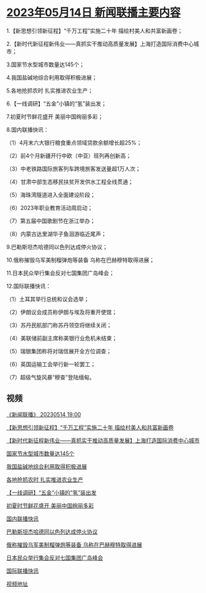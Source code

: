 # [2023年05月14日 新闻联播主要内容](https://tv.cctv.com/lm/xwlb/day/20230514.shtml)

1.【新思想引领新征程】“千万工程”实施二十年 描绘村美人和共富新画卷；

2.【新时代新征程新伟业——真抓实干推动高质量发展】上海打造国际消费中心城市；

3.国家节水型城市数量达145个；

4.我国盐碱地综合利用取得积极进展；

5.各地抢抓农时 扎实推进农业生产；

6.【一线调研】“五金”小镇的“氢”装出发；

7.初夏时节鲜花盛开 美丽中国绚丽多彩；

8.国内联播快讯：

（1）4月末六大银行粮食重点领域贷款余额增长超25%；

（2）前4个月新疆开行中欧（中亚）班列再创新高；

（3）中老铁路国际旅客列车跨境旅客发送量超1万人次；

（4）甘肃中部生态移民扶贫开发供水工程全线贯通；

（5）海珠湾隧道进入全面建设阶段；

（6）2023年职业教育活动周启动；

（7）第五届中国歌剧节在浙江举办；

（8）内蒙古达里湖华子鱼洄游临近尾声；

9.巴勒斯坦杰哈德同以色列达成停火协议；

10.俄称摧毁乌军美制榴弹炮等装备 乌称在巴赫穆特取得进展；

11.日本民众举行集会反对七国集团广岛峰会；

12.国际联播快讯：

（1）土耳其举行总统和议会选举；

（2）伊朗议会成员称伊朗与埃及将重开使馆；

（3）苏丹民航部门称苏丹领空将继续关闭；

（4）美联储前副主席称美银行业危机未结束；

（5）瑞银集团称将对瑞信展开全方位调查；

（6）英国运输工会举行新一轮罢工；

（7）超级气旋风暴“穆查”登陆缅甸。

## 视频

[《新闻联播》 20230514 19:00](https://tv.cctv.com/2023/05/14/VIDEBENOljyO8U6yIXmekg4s230514.shtml)

[【新思想引领新征程】“千万工程”实施二十年 描绘村美人和共富新画卷](https://tv.cctv.com/2023/05/14/VIDEnKuErAMMjt6TkXdzQGPM230514.shtml)

[【新时代新征程新伟业——真抓实干推动高质量发展】上海打造国际消费中心城市](https://tv.cctv.com/2023/05/14/VIDE9EQ2IV0dPUHqifNsq6Ox230514.shtml)

[国家节水型城市数量达145个](https://tv.cctv.com/2023/05/14/VIDEu13MjdtNPfoz3BhsaD0c230514.shtml)

[我国盐碱地综合利用取得积极进展](https://tv.cctv.com/2023/05/14/VIDEkD135D9Mnx6SL40jXXH3230514.shtml)

[各地抢抓农时 扎实推进农业生产](https://tv.cctv.com/2023/05/14/VIDEKUZDkjUwDr0A4N7CKE7Q230514.shtml)

[【一线调研】“五金”小镇的“氢”装出发](https://tv.cctv.com/2023/05/14/VIDE2EV3Rhhn4FLP7nKLS9AM230514.shtml)

[初夏时节鲜花盛开 美丽中国绚丽多彩](https://tv.cctv.com/2023/05/14/VIDEsoGRc0AiVPmQ4GpCexyX230514.shtml)

[国内联播快讯](https://tv.cctv.com/2023/05/14/VIDETL7NRxaB06BumFnI5CEv230514.shtml)

[巴勒斯坦杰哈德同以色列达成停火协议](https://tv.cctv.com/2023/05/14/VIDEVr1PDX7Ih6RnOIcqNfa4230514.shtml)

[俄称摧毁乌军美制榴弹炮等装备 乌称在巴赫穆特取得进展](https://tv.cctv.com/2023/05/14/VIDErowKs12CBMro8JkwfKFy230514.shtml)

[日本民众举行集会反对七国集团广岛峰会](https://tv.cctv.com/2023/05/14/VIDEFmZD5wYTria0YdB6G6WT230514.shtml)

[国际联播快讯](https://tv.cctv.com/2023/05/14/VIDE6mNua1alKMp80dVoUDme230514.shtml)

[视频地址](https://tv.cctv.com/lm/xwlb/day/20230514.shtml) 


